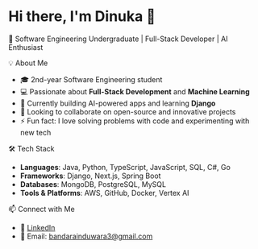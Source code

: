# Hi there, I'm Dinuka 👋  
🚀 Software Engineering Undergraduate | Full-Stack Developer | AI Enthusiast  

💡 About Me  
- 🎓 2nd-year Software Engineering student  
- 💻 Passionate about **Full-Stack Development** and **Machine Learning**  
- 🌱 Currently building AI-powered apps and learning **Django**  
- 👯 Looking to collaborate on open-source and innovative projects  
- ⚡ Fun fact: I love solving problems with code and experimenting with new tech  

🛠️ Tech Stack  
- **Languages**: Java, Python, TypeScript, JavaScript, SQL, C#, Go  
- **Frameworks**: Django, Next.js, Spring Boot  
- **Databases**: MongoDB, PostgreSQL, MySQL  
- **Tools & Platforms**: AWS, GitHub, Docker, Vertex AI  

📫 Connect with Me  
- 💼 [LinkedIn](www.linkedin.com/in/dinuka-induwara)  
- 📧 Email: bandarainduwara3@gmail.com  
